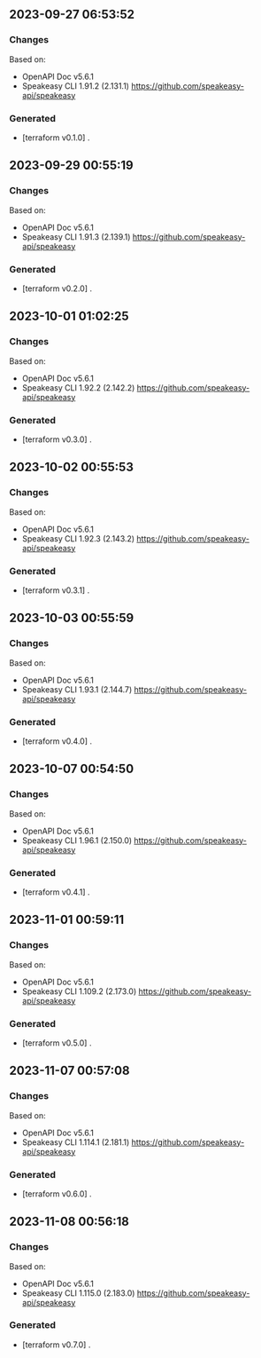 

## 2023-09-27 06:53:52
### Changes
Based on:
- OpenAPI Doc v5.6.1 
- Speakeasy CLI 1.91.2 (2.131.1) https://github.com/speakeasy-api/speakeasy
### Generated
- [terraform v0.1.0] .

## 2023-09-29 00:55:19
### Changes
Based on:
- OpenAPI Doc v5.6.1 
- Speakeasy CLI 1.91.3 (2.139.1) https://github.com/speakeasy-api/speakeasy
### Generated
- [terraform v0.2.0] .

## 2023-10-01 01:02:25
### Changes
Based on:
- OpenAPI Doc v5.6.1 
- Speakeasy CLI 1.92.2 (2.142.2) https://github.com/speakeasy-api/speakeasy
### Generated
- [terraform v0.3.0] .

## 2023-10-02 00:55:53
### Changes
Based on:
- OpenAPI Doc v5.6.1 
- Speakeasy CLI 1.92.3 (2.143.2) https://github.com/speakeasy-api/speakeasy
### Generated
- [terraform v0.3.1] .

## 2023-10-03 00:55:59
### Changes
Based on:
- OpenAPI Doc v5.6.1 
- Speakeasy CLI 1.93.1 (2.144.7) https://github.com/speakeasy-api/speakeasy
### Generated
- [terraform v0.4.0] .

## 2023-10-07 00:54:50
### Changes
Based on:
- OpenAPI Doc v5.6.1 
- Speakeasy CLI 1.96.1 (2.150.0) https://github.com/speakeasy-api/speakeasy
### Generated
- [terraform v0.4.1] .

## 2023-11-01 00:59:11
### Changes
Based on:
- OpenAPI Doc v5.6.1 
- Speakeasy CLI 1.109.2 (2.173.0) https://github.com/speakeasy-api/speakeasy
### Generated
- [terraform v0.5.0] .

## 2023-11-07 00:57:08
### Changes
Based on:
- OpenAPI Doc v5.6.1 
- Speakeasy CLI 1.114.1 (2.181.1) https://github.com/speakeasy-api/speakeasy
### Generated
- [terraform v0.6.0] .

## 2023-11-08 00:56:18
### Changes
Based on:
- OpenAPI Doc v5.6.1 
- Speakeasy CLI 1.115.0 (2.183.0) https://github.com/speakeasy-api/speakeasy
### Generated
- [terraform v0.7.0] .